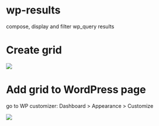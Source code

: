 # wp-results

compose, display and filter wp_query results

# Create grid

<img src="https://github.com/dadmor/Results/blob/master/screen1.png">

# Add grid to WordPress page

go to WP customizer: Dashboard > Appearance > Customize

<img src="https://github.com/dadmor/Results/blob/master/screen2.png">